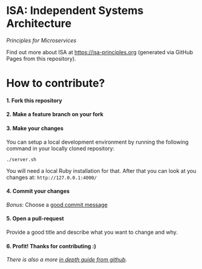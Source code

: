 # ISA: Independent Systems Architecture

_Principles for Microservices_

Find out more about ISA at <https://isa-principles.org>
(generated via GitHub Pages from this repository).

# How to contribute?

#### 1. Fork this repository
#### 2. Make a feature branch on your fork
#### 3. Make your changes
You can setup a local development environment by running the following command in your locally cloned repository:


```
./server.sh
```

You will need a local Ruby installation for that. 
After that you can look at you changes at: `http://127.0.0.1:4000/`

#### 4. Commit your changes
_Bonus_: Choose a [good commit message](https://chris.beams.io/posts/git-commit/)

#### 5. Open a pull-request
Provide a good title and describe what you want to change and why.

#### 6. Profit! Thanks for contributing :)

_There is also a more [in depth guide from github](https://guides.github.com/introduction/flow/)._ 
